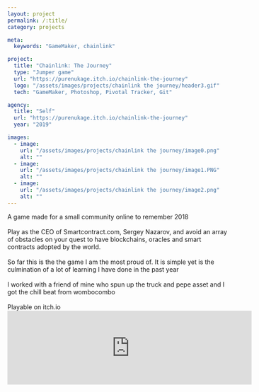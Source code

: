 ```yaml
---
layout: project
permalink: /:title/
category: projects

meta:
  keywords: "GameMaker, chainlink"

project:
  title: "Chainlink: The Journey"
  type: "Jumper game"
  url: "https://purenukage.itch.io/chainlink-the-journey"
  logo: "/assets/images/projects/chainlink the journey/header3.gif"
  tech: "GameMaker, Photoshop, Pivotal Tracker, Git"

agency:
  title: "Self"
  url: "https://purenukage.itch.io/chainlink-the-journey"
  year: "2019"

images:
  - image:
    url: "/assets/images/projects/chainlink the journey/image0.png"
    alt: ""
  - image:
    url: "/assets/images/projects/chainlink the journey/image1.PNG"
    alt: ""
  - image:
    url: "/assets/images/projects/chainlink the journey/image2.png"
    alt: ""
---
```

<p> A game made for a small community online to remember 2018 <br>
<br>
Play as the CEO of Smartcontract.com, Sergey Nazarov, and avoid an array of obstacles on your quest to have blockchains, oracles and smart contracts adopted by the world. <br>
<br>
So far this is the the game I am the most proud of. It is simple yet is the culmination of a lot of learning I have done in the past year <br>
<br>
I worked with a friend of mine who spun up the truck and pepe asset and I got the chill beat from wombocombo <br>
<br>
Playable on itch.io
<br>
<iframe frameborder="0" src="https://itch.io/embed/500244" width="552" height="167"></iframe>
<br>
</p>
